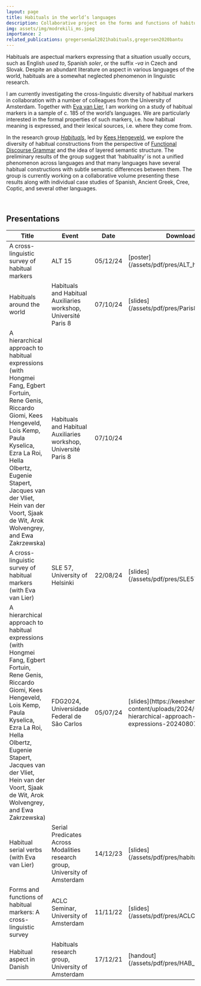 ```yaml
---
layout: page
title: Habituals in the world’s languages
description: Collaborative project on the forms and functions of habitual markers
img: assets/img/modrekili_ms.jpeg
importance: 2
related_publications: gregersen&al2021habituals,gregersen2020bantu
---
```


Habituals are aspectual markers expressing that a situation usually occurs, such as English _used to_, Spanish _soler_, or the suffix _-va_ in Czech and Slovak. Despite an abundant literature on aspect in various languages of the world, habituals are a somewhat neglected phenomenon in linguistic research.

I am currently investigating the cross-linguistic diversity of habitual markers in collaboration with a number of colleagues from the University of Amsterdam. Together with [Eva van Lier](https://www.uva.nl/en/profile/l/i/e.h.vanlier/e.h.vanlier.html), I am working on a study of habitual markers in a sample of c. 185 of the world’s languages. We are particularly interested in the formal properties of such markers, i.e. how habitual meaning is expressed, and their lexical sources, i.e. where they come from.

In the research group _[Habituals](https://aclc.uva.nl/content/research-groups/habituals/habituals.html)_, led by [Kees Hengeveld](http://www.keeshengeveld.nl/), we explore the diversity of habitual constructions from the perspective of [Functional Discourse Grammar](http://www.functionaldiscoursegrammar.org/) and the idea of layered semantic structure. The preliminary results of the group suggest that ‘habituality’ is not a unified phenomenon across languages and that many languages have several habitual constructions with subtle semantic differences between them. The group is currently working on a collaborative volume presenting these results along with individual case studies of Spanish, Ancient Greek, Cree, Coptic, and several other languages.


<br>
<h2>Presentations</h2>
<table>
<colgroup>
<col width="50%" />
<col width="30%" />
<col width="10%" />
<col width="10%" />
</colgroup>
<thead>
<tr class="header">
<th>Title</th>
<th>Event</th>
<th>Date</th>
<th>Downloads</th>
</tr>
</thead>
<tbody>
<tr>
<td markdown="span">A cross-linguistic survey of habitual markers</td>
<td markdown="span">ALT 15</td>
<td markdown="span">05/12/24</td>
<td markdown="span">[poster](/assets/pdf/pres/ALT_habituals.pdf)</td>
</tr>
<tr>
<td markdown="span">Habituals around the world</td>
<td markdown="span">Habituals and Habitual Auxiliaries workshop, Université Paris 8</td>
<td markdown="span">07/10/24</td>
<td markdown="span">[slides](/assets/pdf/pres/Paris8_hab.pdf)</td>
</tr>
<tr>
<td markdown="span">A hierarchical approach to habitual expressions (with Hongmei Fang, Egbert Fortuin, Rene Genis, Riccardo Giomi, Kees Hengeveld, Lois Kemp, Paula Kyselica, Ezra La Roi, Hella Olbertz, Eugenie Stapert, Jacques van der Vliet, Hein van der Voort, Sjaak de Wit, Arok Wolvengrey, and Ewa Zakrzewska)</td>
<td markdown="span">Habituals and Habitual Auxiliaries workshop, Université Paris 8</td>
<td markdown="span">07/10/24</td>
<td markdown="span"></td>
</tr>
<tr>
<td markdown="span">A cross-linguistic survey of habitual markers (with Eva van Lier)</td>
<td markdown="span">SLE 57, University of Helsinki</td>
<td markdown="span">22/08/24</td>
<td markdown="span">[slides](/assets/pdf/pres/SLE57_hab.pdf)</td>
</tr>
<tr>
<td markdown="span">A hierarchical approach to habitual expressions (with Hongmei Fang, Egbert Fortuin, Rene Genis, Riccardo Giomi, Kees Hengeveld, Lois Kemp, Paula Kyselica, Ezra La Roi, Hella Olbertz, Eugenie Stapert, Jacques van der Vliet, Hein van der Voort, Sjaak de Wit, Arok Wolvengrey, and Ewa Zakrzewska)</td>
<td markdown="span">FDG2024, Universidade Federal de São Carlos</td>
<td markdown="span">05/07/24</td>
<td markdown="span">[slides](https://keeshengeveld.nl/wp-content/uploads/2024/08/A-hierarchical-approach-to-habitual-expressions-20240807.pdf)</td>
</tr>
<tr>
<td markdown="span">Habitual serial verbs (with Eva van Lier)</td>
<td markdown="span">Serial Predicates Across Modalities research group, University of Amsterdam</td>
<td markdown="span">14/12/23</td>
<td markdown="span">[slides](/assets/pdf/pres/habitual_SVCs.pdf)</td>
</tr>
<tr>
<td markdown="span">Forms and functions of habitual markers: A cross-linguistic survey</td>
<td markdown="span">ACLC Seminar, University of Amsterdam</td>
<td markdown="span">11/11/22</td>
<td markdown="span">[slides](/assets/pdf/pres/ACLC_habituals.pdf)</td>
</tr>
<tr>
<td markdown="span">Habitual aspect in Danish</td>
<td markdown="span">Habituals research group, University of Amsterdam</td>
<td markdown="span">17/12/21</td>
<td markdown="span">[handout](/assets/pdf/pres/HAB_Danish.pdf)</td>
</tr>
</tbody>
</table>
<br>